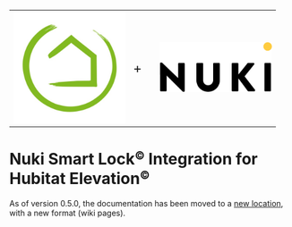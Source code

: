 <table style="width:100%">
  <tr>
    <td style="width: 45%;">
      <img src="https://raw.githubusercontent.com/MAFFPT/Hubitat/master/Nuki%20Smart%20Lock/icons/Hubitat-logo.jpg" alt="Hubitat" width="200"/>
    </td>
    <td style="width: 10%;"><p style="font-size: x-large;">+</p></td>
    <td style="width: 45%;">
      <img src="https://raw.githubusercontent.com/MAFFPT/Hubitat/master/Nuki%20Smart%20Lock/icons/Nuki-logo.png" alt="Nuki" width="200"/>
    </td>
  </tr>
</table>

# Nuki Smart Lock<small><sup>&copy;</sup></small> Integration for Hubitat Elevation<small><sup>&copy;</sup></small>

As of version 0.5.0, the documentation has been moved to a [new location](https://github.com/MAFFPT/Hubitat/wiki), with a new format (wiki pages).
